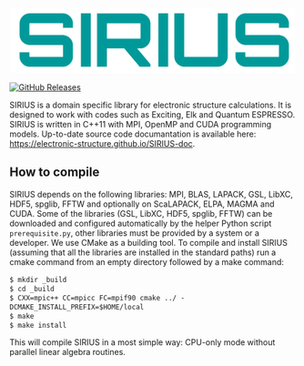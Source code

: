 <p align="center">
<img src="doc/images/sirius_logo.png" width="500">
</p>

[![GitHub Releases](https://img.shields.io/badge/release-v5.8.3-blue.svg)](https://github.com/electronic-structure/SIRIUS/releases)

SIRIUS is a domain specific library for electronic structure calculations. It is designed to work with codes such as Exciting, Elk and Quantum ESPRESSO. SIRIUS is written in C++11 with MPI, OpenMP and CUDA programming models. Up-to-date source code documantation is available here: https://electronic-structure.github.io/SIRIUS-doc.

## How to compile
SIRIUS depends on the following libraries: MPI, BLAS, LAPACK, GSL, LibXC, HDF5, spglib, FFTW and optionally on ScaLAPACK, ELPA, MAGMA and CUDA. Some of the libraries (GSL, LibXC, HDF5, spglib, FFTW) can be downloaded and configured automatically by the helper Python script ``prerequisite.py``, other libraries must be provided by a system or a developer. We use CMake as a building tool. To compile and install SIRIUS (assuming that all the libraries are installed in the standard paths) run a cmake command from an empty directory followed by a make command:

```console
$ mkdir _build
$ cd _build
$ CXX=mpic++ CC=mpicc FC=mpif90 cmake ../ -DCMAKE_INSTALL_PREFIX=$HOME/local
$ make
$ make install
```
This will compile SIRIUS in a most simple way: CPU-only mode without parallel linear algebra routines.
